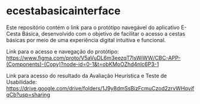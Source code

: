 # ecestabasicainterface
Este repositório contém o link para o protótipo navegável do aplicativo E-Cesta Básica, desenvolvido com o objetivo de facilitar o acesso a cestas básicas por meio de uma experiência digital intuitiva e funcional.

Link para o acesso e navegação do protótipo: https://www.figma.com/proto/V5aVuDL6m3eezqT7lsWiWW/CBC-APP-(Components)-(Copy)?node-id=0-1&t=obKMoOZhd4nlc6P3-1

Link para acesso do resultado da Avaliação Heurística e Teste de Usabilidade: https://drive.google.com/drive/folders/1J9y8dmSsBizFcmuCzod2zrvWHqyifqCb?usp=sharing
